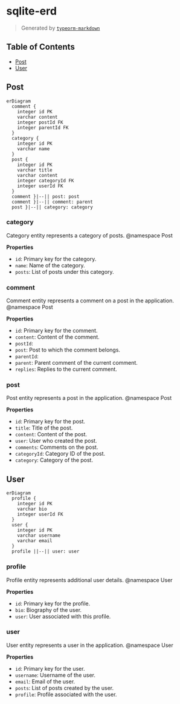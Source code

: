 # sqlite-erd

> Generated by [`typeorm-markdown`](https://github.com/hermin9804/typeorm-markdown)



## Table of Contents



- [Post](#post)
- [User](#user)


## Post

```mermaid
erDiagram
  comment {
    integer id PK
    varchar content
    integer postId FK
    integer parentId FK
  }
  category {
    integer id PK
    varchar name
  }
  post {
    integer id PK
    varchar title
    varchar content
    integer categoryId FK
    integer userId FK
  }
  comment }|--|| post: post
  comment }|--|| comment: parent
  post }|--|| category: category
```

### category

Category entity represents a category of posts.
@namespace Post

**Properties**

  - `id`: Primary key for the category.
  - `name`: Name of the category.
  - `posts`: List of posts under this category.


### comment

Comment entity represents a comment on a post in the application.
@namespace Post

**Properties**

  - `id`: Primary key for the comment.
  - `content`: Content of the comment.
  - `postId`: 
  - `post`: Post to which the comment belongs.
  - `parentId`: 
  - `parent`: Parent comment of the current comment.
  - `replies`: Replies to the current comment.


### post

Post entity represents a post in the application.
@namespace Post

**Properties**

  - `id`: Primary key for the post.
  - `title`: Title of the post.
  - `content`: Content of the post.
  - `user`: User who created the post.
  - `comments`: Comments on the post.
  - `categoryId`: Category ID of the post.
  - `category`: Category of the post.


## User

```mermaid
erDiagram
  profile {
    integer id PK
    varchar bio
    integer userId FK
  }
  user {
    integer id PK
    varchar username
    varchar email
  }
  profile ||--|| user: user
```

### profile

Profile entity represents additional user details.
@namespace User

**Properties**

  - `id`: Primary key for the profile.
  - `bio`: Biography of the user.
  - `user`: User associated with this profile.


### user

User entity represents a user in the application.
@namespace User

**Properties**

  - `id`: Primary key for the user.
  - `username`: Username of the user.
  - `email`: Email of the user.
  - `posts`: List of posts created by the user.
  - `profile`: Profile associated with the user.

